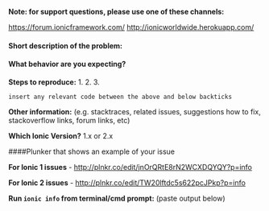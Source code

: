 **Note: for support questions, please use one of these channels:** 

https://forum.ionicframework.com/
http://ionicworldwide.herokuapp.com/


#### Short description of the problem:


#### What behavior are you expecting?


**Steps to reproduce:**
1. 
2. 
3. 

```
insert any relevant code between the above and below backticks
```

**Other information:** (e.g. stacktraces, related issues, suggestions how to fix, stackoverflow links, forum links, etc)
 

**Which Ionic Version?** 1.x or 2.x


####Plunker that shows an example of your issue

**For Ionic 1 issues** - http://plnkr.co/edit/jnOrQRtE8rN2WCXDQYQY?p=info

**For Ionic 2 issues** - http://plnkr.co/edit/TW20lftdc5s622pcJPkp?p=info


**Run `ionic info` from terminal/cmd prompt:** (paste output below)


